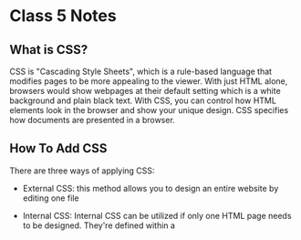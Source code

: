 # Class 5 Notes

## What is CSS?

CSS is "Cascading Style Sheets", which is a rule-based language that modifies pages to be more appealing to the viewer. With just HTML alone, browsers would show webpages at their default setting which is a white background and plain black text. With CSS, you can control how HTML elements look in the browser and show your unique design. CSS specifies how documents are presented in a browser.

## How To Add CSS

There are three ways of applying CSS:

- External CSS: this method allows you to design an entire website by editing one file

- Internal CSS: Internal CSS can be utilized if only one HTML page needs to be designed. They're defined within a <style> element.

- Inline CSS: Inline CSS is not recommended by most as the style is mixed within HTML elements. This can make your code more liable to errors if done incorrectly.

## Things I want to know more about

One thing I want to know more about is the CSS color property. I would like to know how the system to create various amounts of color came to be.
